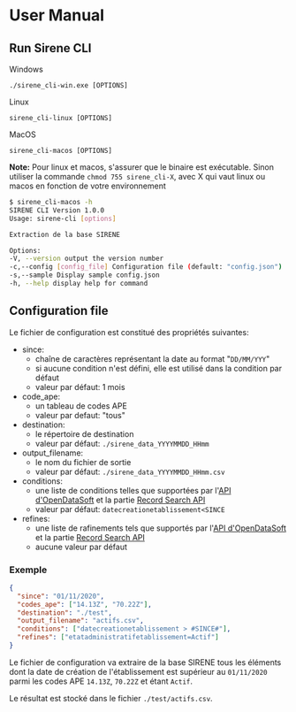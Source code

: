 # User Manual

## Run Sirene CLI

Windows

    ./sirene_cli-win.exe [OPTIONS]

Linux

    sirene_cli-linux [OPTIONS]

MacOS

    sirene_cli-macos [OPTIONS]

**Note:** Pour linux et macos, s'assurer que le binaire est exécutable. Sinon utiliser la commande `chmod 755 sirene_cli-X`, avec X qui vaut linux ou macos en fonction de votre environnement

```sh
$ sirene_cli-macos -h
SIRENE CLI Version 1.0.0
Usage: sirene-cli [options]

Extraction de la base SIRENE

Options:
-V, --version output the version number
-c,--config [config_file] Configuration file (default: "config.json")
-s,--sample Display sample config.json
-h, --help display help for command
```

## Configuration file

Le fichier de configuration est constitué des propriétés suivantes:

- since:
  - chaîne de caractères représentant la date au format "`DD/MM/YYY`"
  - si aucune condition n'est défini, elle est utilisé dans la condition par défaut
  - valeur par défaut: 1 mois
- code_ape:
  - un tableau de codes APE
  - valeur par defaut: "tous"
- destination:
  - le répertoire de destination
  - valeur par défaut: `./sirene_data_YYYYMMDD_HHmm`
- output_filename:
  - le nom du fichier de sortie
  - valeur par défaut: `./sirene_data_YYYYMMDD_HHmm.csv`
- conditions:
  - une liste de conditions telles que supportées par l'[API d'OpenDataSoft](https://help.opendatasoft.com/apis/ods-search-v1/#query-language-and-geo-filtering) et la partie [Record Search API](https://help.opendatasoft.com/apis/ods-search-v1/#record-search-api)
  - valeur par défaut: `datecreationetablissement<SINCE`
- refines:
  - une liste de rafinements tels que supportés par l'[API d'OpenDataSoft](https://help.opendatasoft.com/apis/ods-search-v1/#query-language-and-geo-filtering) et la partie [Record Search API](https://help.opendatasoft.com/apis/ods-search-v1/#record-search-api)
  - aucune valeur par défaut

### Exemple

```json
{
  "since": "01/11/2020",
  "codes_ape": ["14.13Z", "70.22Z"],
  "destination": "./test",
  "output_filename": "actifs.csv",
  "conditions": ["datecreationetablissement > #SINCE#"],
  "refines": ["etatadministratifetablissement=Actif"]
}
```

Le fichier de configuration va extraire de la base SIRENE tous les éléments dont la date de création de l'établissement est supérieur au `01/11/2020` parmi les codes APE `14.13Z`, `70.22Z` et étant `Actif`.

Le résultat est stocké dans le fichier `./test/actifs.csv`.
